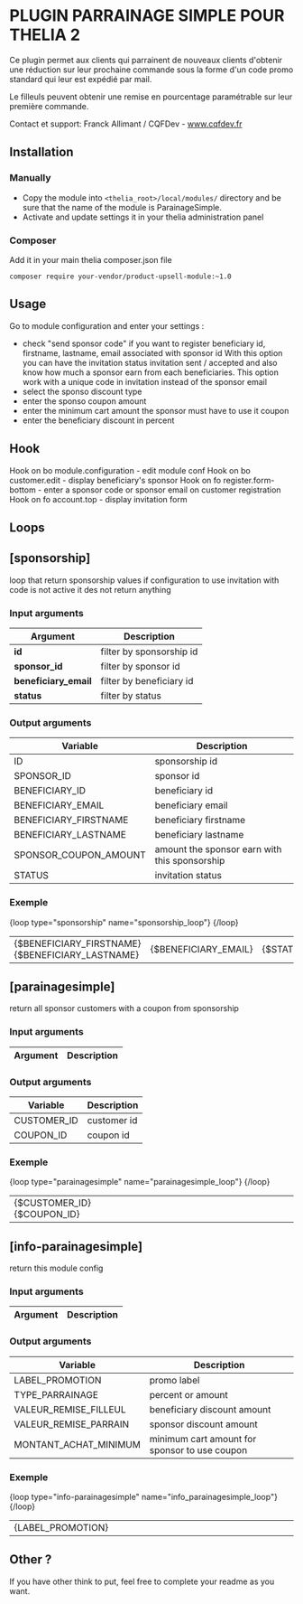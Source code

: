 # PLUGIN PARRAINAGE SIMPLE POUR THELIA 2

Ce plugin permet aux clients qui parrainent de nouveaux clients d'obtenir une
réduction sur leur prochaine commande sous la forme d'un code promo standard qui
leur est expédié par mail.

Le filleuls peuvent obtenir une remise en pourcentage paramétrable sur leur première commande.

Contact et support: Franck Allimant / CQFDev - www.cqfdev.fr

## Installation

### Manually

* Copy the module into ```<thelia_root>/local/modules/``` directory and be sure that the name of the module is ParainageSimple.
* Activate and update settings it in your thelia administration panel

### Composer

Add it in your main thelia composer.json file

```
composer require your-vendor/product-upsell-module:~1.0
```

## Usage

Go to module configuration and enter your settings :
- check "send sponsor code" if you want to register beneficiary id, firstname, lastname, email associated with sponsor id
  With this option you can have the invitation status invitation sent / accepted and also know how much a sponsor earn from each beneficiaries.
  This option work with a unique code in invitation instead of the sponsor email
- select the sponso discount type
- enter the sponso coupon amount 
- enter the minimum cart amount the sponsor must have to use it coupon
- enter the beneficiary discount in percent

## Hook
Hook on bo module.configuration - edit module conf
Hook on bo customer.edit - display beneficiary's sponsor
Hook on fo register.form-bottom  - enter a sponsor code or sponsor email on customer registration
Hook on fo account.top - display invitation form

## Loops
## [sponsorship]

loop that return sponsorship  values
if configuration to use invitation with code is not active
it des not return anything

### Input arguments

|Argument |Description |
|---      |--- |
|**id** | filter by sponsorship id |
|**sponsor_id** | filter by sponsor id |
|**beneficiary_email** | filter by beneficiary id |
|**status** | filter by status |

### Output arguments

|Variable   |Description |
|---        |--- |
|ID    | sponsorship id |
|SPONSOR_ID    | sponsor id |
|BENEFICIARY_ID    | beneficiary id |
|BENEFICIARY_EMAIL    | beneficiary email |
|BENEFICIARY_FIRSTNAME    | beneficiary firstname |
|BENEFICIARY_LASTNAME    | beneficiary lastname |
|SPONSOR_COUPON_AMOUNT    | amount the sponsor earn with this sponsorship|
|STATUS    |  invitation status|

### Exemple

<table class="TableCart-inner">
  <colgroup>
    <col width="25%">
    <col width="25%">
    <col width="25%">
    <col width="25%">
  </colgroup>
  <tbody>
  {loop type="sponsorship" name="sponsorship_loop"}
    <tr class="TableCart-line">
      <td class="TableCart">{$BENEFICIARY_FIRSTNAME} {$BENEFICIARY_LASTNAME}</td>
      <td class="TableCart">{$BENEFICIARY_EMAIL}</td>
      <td class="TableCart">{$STATUS}</td>
      <td class="TableCart text-primary">{$SPONSOR_COUPON_AMOUNT}</td>
   {/loop}
  </tbody>
</table>

## [parainagesimple]

return all sponsor customers with a coupon from sponsorship

### Input arguments

|Argument |Description |
|---      |--- |

### Output arguments

|Variable   |Description |
|---        |--- |
|CUSTOMER_ID    | customer id |
|COUPON_ID    | coupon id |

### Exemple

<table class="TableCart-inner">
  <colgroup>
    <col width="25%">
    <col width="25%">
    <col width="25%">
    <col width="25%">
  </colgroup>
  <tbody>
  {loop type="parainagesimple" name="parainagesimple_loop"}
    <tr class="TableCart-line">
      <td class="TableCart">{$CUSTOMER_ID} {$COUPON_ID}</td>
     {/loop}
  </tbody>
</table>

## [info-parainagesimple]

return this module config

### Input arguments

|Argument |Description |
|---      |--- |

### Output arguments

|Variable   |Description |
|---        |--- |
|LABEL_PROMOTION    | promo label |
|TYPE_PARRAINAGE    | percent or amount |
|VALEUR_REMISE_FILLEUL    | beneficiary discount amount |
|VALEUR_REMISE_PARRAIN    | sponsor discount amount |
|MONTANT_ACHAT_MINIMUM    | minimum cart amount for sponsor to use coupon |

### Exemple

<table class="TableCart-inner">
  <colgroup>
    <col width="25%">
    <col width="25%">
    <col width="25%">
    <col width="25%">
  </colgroup>
  <tbody>
  {loop type="info-parainagesimple" name="info_parainagesimple_loop"}
    <tr class="TableCart-line">
      <td class="TableCart">{LABEL_PROMOTION}</td>
     {/loop}
  </tbody>
</table>

## Other ?

If you have other think to put, feel free to complete your readme as you want.
